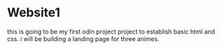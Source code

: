# Website1
this is going to be my first odin project project to establish basic html and css. 
i will be building a landing page for three animes.
